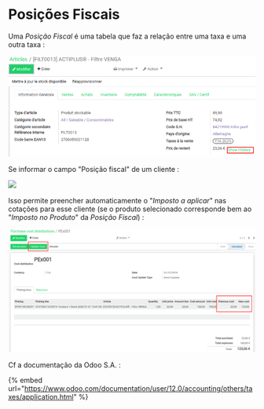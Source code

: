# Posições Fiscais

Uma _Posição Fiscal_ é uma tabela que faz a relação entre uma taxa e uma outra taxa :

![](../.gitbook/assets/image%20%287%29.png)

Se informar o campo "Posição fiscal" de um cliente :

![](../.gitbook/assets/image%20%2844%29.png)

Isso permite preencher automaticamente o "_Imposto a aplicar_" nas cotações para esse cliente \(se o produto selecionado corresponde bem ao "_Imposto no Produto_" da _Posição Fiscal_\) :

![](../.gitbook/assets/image%20%286%29.png)

Cf a documentação da Odoo S.A. :

{% embed url="https://www.odoo.com/documentation/user/12.0/accounting/others/taxes/application.html" %}



